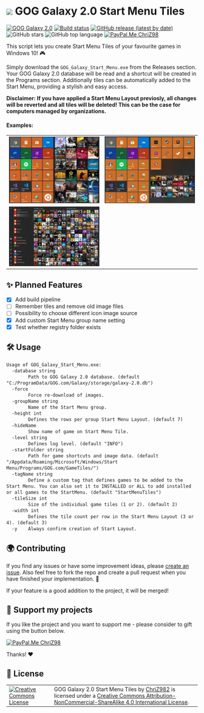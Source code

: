 # <img height="25" src="https://simpleicons.org/icons/gog-dot-com.svg"/> GOG Galaxy 2.0 Start Menu Tiles
[![GOG Galaxy 2.0](https://img.shields.io/badge/GOG-Galaxy%202.0-86328A?logo=data:https://simpleicons.org/icons/gog-dot-com.svg)](https://www.gogalaxy.com/en/) [![Build status](https://travis-ci.org/ChriZ982/gog-galaxy-2.0-start-menu-tiles.svg?branch=master)](https://travis-ci.org/github/ChriZ982/gog-galaxy-2.0-start-menu-tiles/branches) [![GitHub release (latest by date)](https://img.shields.io/github/v/release/ChriZ982/gog-galaxy-2.0-start-menu-tiles)](https://github.com/ChriZ982/gog-galaxy-2.0-start-menu-tiles/releases) ![GitHub stars](https://img.shields.io/github/stars/ChriZ982/gog-galaxy-2.0-start-menu-tiles) ![GitHub top language](https://img.shields.io/github/languages/top/ChriZ982/gog-galaxy-2.0-start-menu-tiles) [![PayPal.Me ChriZ98](https://img.shields.io/badge/PayPal.Me-ChriZ98-00457C?logo=paypal)](https://www.paypal.me/ChriZ98)

This script lets you create Start Menu Tiles of your favourite games in Windows 10! :video_game:

Simply download the `GOG_Galaxy_Start_Menu.exe` from the Releases section. Your GOG Galaxy 2.0 database will be read and a shortcut will be created in the Programs section. Additionally tiles can be automatically added to the Start Menu, providing a stylish and easy access.

**Disclaimer: If you have applied a Start Menu Layout previosly, all changes will be reverted and all tiles will be deleted! This can be the case for computers managed by organizations.**

#### Examples:
<table>
  <tr>
    <td><img alt="Startmenu Picture 1" src="examples/startmenu1.jpeg" /></td>
    <td><img alt="Startmenu Picture 2" src="examples/startmenu2.jpeg" /></td>
  </tr>
  <tr>
    <td><img alt="Startmenu Picture 3" src="examples/startmenu3.jpeg" /></td>
    <td></td>
  </tr>
</table>

## :sparkles: Planned Features
* [x] Add build pipeline
* [ ] Remember tiles and remove old image files
* [ ] Possibility to choose different icon image source
* [x] Add custom Start Menu group name setting
* [x] Test whether registry folder exists

## :hammer_and_wrench: Usage
```
Usage of GOG_Galaxy_Start_Menu.exe:
  -database string
        Path to GOG Galaxy 2.0 database. (default "C:/ProgramData/GOG.com/Galaxy/storage/galaxy-2.0.db")
  -force
        Force re-download of images.
  -groupName string
        Name of the Start Menu group.
  -height int
        Defines the rows per group Start Menu Layout. (default 7)
  -hideName
        Show name of game on Start Menu Tile.
  -level string
        Defines log level. (default "INFO")
  -startFolder string
        Path for game shortcuts and image data. (default "/Appdata/Roaming/Microsoft/Windows/Start Menu/Programs/GOG.com/GameTiles/")
  -tagName string
        Define a custom tag that defines games to be added to the Start Menu. You can also set it to INSTALLED or ALL to add installed or all games to the StartMenu. (default "StartMenuTiles")
  -tileSize int
        Size of the individual game tiles (1 or 2). (default 2)
  -width int
        Defines the tile count per row in the Start Menu Layout (3 or 4). (default 3)
  -y    Always confirm creation of Start Layout.
```

## :earth_africa: Contributing
If you find any issues or have some improvement ideas, please [create an issue](../../issues/new/choose). Also feel free to fork the repo and create a pull request when you have finished your implementation. :page_with_curl:

If your feature is a good addition to the project, it will be merged!

## :sparkling_heart: Support my projects
If you like the project and you want to support me - please consider to gift using the button below.

[![PayPal.Me ChriZ98](https://img.shields.io/badge/PayPal.Me-ChriZ98-00457C?logo=paypal)](https://www.paypal.me/ChriZ98)

Thanks! :heart:

## :scroll: License
<table>
  <tr>
    <td><a rel="license" href="http://creativecommons.org/licenses/by-nc-sa/4.0/"><img alt="Creative Commons License" style="border-width:0" width="160px" src="https://i.creativecommons.org/l/by-nc-sa/4.0/88x31.png" /></a></td>
    <td><span xmlns:dct="http://purl.org/dc/terms/" href="http://purl.org/dc/dcmitype/Text" property="dct:title" rel="dct:type">GOG Galaxy 2.0 Start Menu Tiles</span> by <a xmlns:cc="http://creativecommons.org/ns#" href="https://github.com/ChriZ982" property="cc:attributionName" rel="cc:attributionURL">ChriZ982</a> is licensed under a <a rel="license" href="http://creativecommons.org/licenses/by-nc-sa/4.0/">Creative Commons Attribution-NonCommercial-ShareAlike 4.0 International License</a>.</td>
  </tr>
</table>
